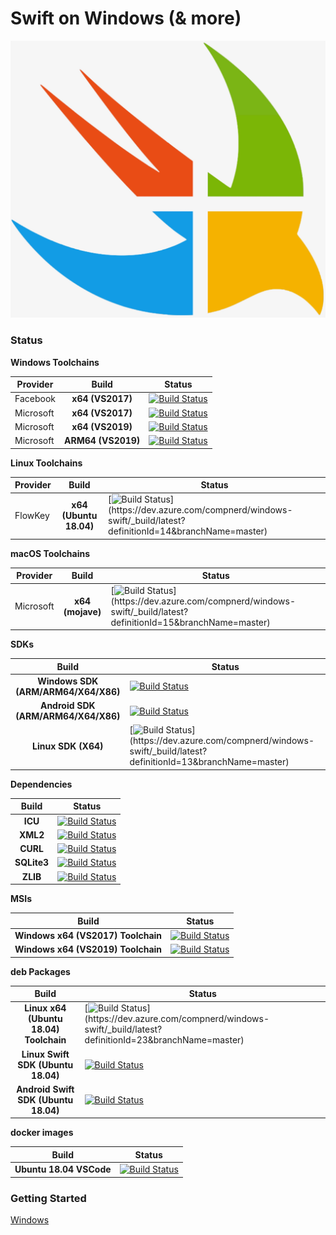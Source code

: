 # **Swift on Windows (& more)**

![](images/windows-swift.jpg)

### Status

**Windows Toolchains**

| Provider | Build | Status |
| - | :-: | - |
| Facebook | **x64 (VS2017)** | [![Build Status](https://dev.azure.com/compnerd/windows-swift/_apis/build/status/x64%20Toolchain%20(Facebook%20-%20VS2017)?branchName=master)](https://dev.azure.com/compnerd/windows-swift/_build/latest?definitionId=5&branchName=master) |
| Microsoft | **x64 (VS2017)** | [![Build Status](https://dev.azure.com/compnerd/windows-swift/_apis/build/status/x64%20Toolchain%20(VS2017)?branchName=master)](https://dev.azure.com/compnerd/windows-swift/_build/latest?definitionId=1&branchName=master) |
| Microsoft | **x64 (VS2019)** | [![Build Status](https://dev.azure.com/compnerd/windows-swift/_apis/build/status/x64%20Toolchain%20(VS2019)?branchName=master)](https://dev.azure.com/compnerd/windows-swift/_build/latest?definitionId=7&branchName=master) |
| Microsoft | **ARM64 (VS2019)** | [![Build Status](https://dev.azure.com/compnerd/windows-swift/_apis/build/status/ARM64%20Toolchain%20(VS2019)?branchName=master)](https://dev.azure.com/compnerd/windows-swift/_build/latest?definitionId=8&branchName=master) |

**Linux Toolchains**

| Provider | Build | Status |
| - | :-: | - |
| FlowKey | **x64 (Ubuntu 18.04)** | [![Build Status](https://dev.azure.com/compnerd/windows-swift/_apis/build/status/x64%20toolchain%20(FlowKey%20-%20Ubuntu%2018.04)?branchName=master)](https://dev.azure.com/compnerd/windows-swift/_build/latest?definitionId=14&branchName=master) |

**macOS Toolchains**

| Provider | Build | Status |
| - | :-: | - |
| Microsoft | **x64 (mojave)** | [![Build Status](https://dev.azure.com/compnerd/windows-swift/_apis/build/status/x64%20toolchain%20(macOS%2010.14)?branchName=master)](https://dev.azure.com/compnerd/windows-swift/_build/latest?definitionId=15&branchName=master) |

**SDKs**

| Build | Status |
| :-: | - |
| **Windows SDK (ARM/ARM64/X64/X86)** | [![Build Status](https://dev.azure.com/compnerd/windows-swift/_apis/build/status/Windows%20SDK%20(VS2017)?branchName=master)](https://dev.azure.com/compnerd/windows-swift/_build/latest?definitionId=2&branchName=master) |
| **Android SDK (ARM/ARM64/X64/X86)** | [![Build Status](https://dev.azure.com/compnerd/windows-swift/_apis/build/status/android%20SDK%20(VS2019)?branchName=master)](https://dev.azure.com/compnerd/windows-swift/_build/latest?definitionId=4&branchName=master) |
| **Linux SDK (X64)** | [![Build Status](https://dev.azure.com/compnerd/windows-swift/_apis/build/status/Linux%20SDK%20(flowkey%20-%20Ubuntu%2018.04)?branchName=master)](https://dev.azure.com/compnerd/windows-swift/_build/latest?definitionId=13&branchName=master) |

**Dependencies**

| Build | Status |
| :-: | - |
| **ICU** | [![Build Status](https://dev.azure.com/compnerd/windows-swift/_apis/build/status/ICU?branchName=master)](https://dev.azure.com/compnerd/windows-swift/_build/latest?definitionId=9&branchName=master) |
| **XML2** | [![Build Status](https://dev.azure.com/compnerd/windows-swift/_apis/build/status/XML2?branchName=master)](https://dev.azure.com/compnerd/windows-swift/_build/latest?definitionId=10&branchName=master) |
| **CURL** | [![Build Status](https://dev.azure.com/compnerd/windows-swift/_apis/build/status/CURL?branchName=master)](https://dev.azure.com/compnerd/windows-swift/_build/latest?definitionId=11&branchName=master) |
| **SQLite3** | [![Build Status](https://dev.azure.com/compnerd/windows-swift/_apis/build/status/SQLite?branchName=master)](https://dev.azure.com/compnerd/windows-swift/_build/latest?definitionId=12&branchName=master) |
| **ZLIB** | [![Build Status](https://dev.azure.com/compnerd/windows-swift/_apis/build/status/zlib?branchName=master)](https://dev.azure.com/compnerd/windows-swift/_build/latest?definitionId=16&branchName=master) |

**MSIs**

| Build | Status |
| :-: | - |
| **Windows x64 (VS2017) Toolchain** | [![Build Status](https://dev.azure.com/compnerd/windows-swift/_apis/build/status/Windows%20x64%20Toolchain%20(VS2017)%20MSI?branchName=master)](https://dev.azure.com/compnerd/windows-swift/_build/latest?definitionId=21&branchName=master) |
| **Windows x64 (VS2019) Toolchain** | [![Build Status](https://dev.azure.com/compnerd/windows-swift/_apis/build/status/x64%20Toolchain%20(VS2019)%20MSI?branchName=master)](https://dev.azure.com/compnerd/windows-swift/_build/latest?definitionId=22&branchName=master) |

**deb Packages**

| Build | Status |
| :-: | - |
| **Linux x64 (Ubuntu 18.04) Toolchain** | [![Build Status](https://dev.azure.com/compnerd/windows-swift/_apis/build/status/Linux%20(Ubuntu%2018.04)%20x64%20Toolchain%20(DEB)?branchName=master)](https://dev.azure.com/compnerd/windows-swift/_build/latest?definitionId=23&branchName=master) |
| **Linux Swift SDK (Ubuntu 18.04)** | [![Build Status](https://dev.azure.com/compnerd/windows-swift/_apis/build/status/Linux%20Swift%20SDK%20(DEB)?branchName=master)](https://dev.azure.com/compnerd/windows-swift/_build/latest?definitionId=24&branchName=master) |
| **Android Swift SDK (Ubuntu 18.04)** | [![Build Status](https://dev.azure.com/compnerd/windows-swift/_apis/build/status/Android%20(AArch64)%20SDK%20(DEB)?branchName=master)](https://dev.azure.com/compnerd/windows-swift/_build/latest?definitionId=26&branchName=master) |

**docker images**

| Build | Status |
| :-: | - |
| **Ubuntu 18.04 VSCode** | [![Build Status](https://dev.azure.com/compnerd/windows-swift/_apis/build/status/Ubuntu%2018.04%20Image?branchName=master)](https://dev.azure.com/compnerd/windows-swift/_build/latest?definitionId=25&branchName=master) |

### Getting Started

[Windows](docs/Windows.md)

